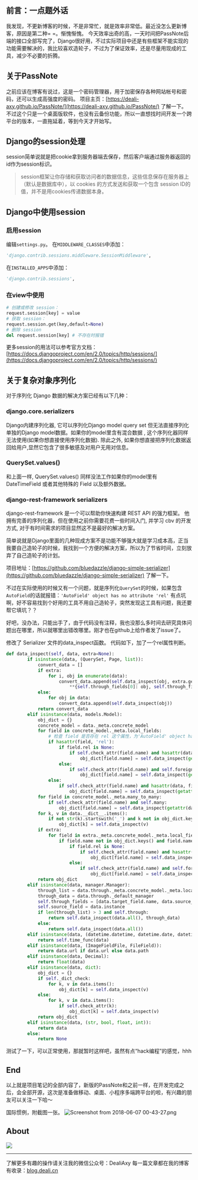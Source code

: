 ## 前言：一点题外话
我发现，不更新博客的时候，不是非常忙，就是效率非常低。最近没怎么更新博客，原因是第二种= =。惭愧惭愧。
今天效率出奇的高，一天时间把PassNote后端的接口全部写完了，Django很好用，不过实际项目中还是有些框架不能实现的功能需要解决的，我比较喜欢造轮子，不过为了保证效率，还是尽量用现成的工具，减少不必要的折腾。

## 关于PassNote
之前应该在博客有说过，这是一个密码管理器，用于加密保存各种网站帐号和密码，还可以生成高强度的密码。
项目主页：[https://deali-axy.github.io/PassNote/](https://deali-axy.github.io/PassNote/) 了解一下。
不过这个只是一个桌面版软件，也没有云备份功能，所以一直想找时间开发一个跨平台的版本，一直拖延着，等到今天才开始写。

## Django的session处理
session简单说就是把cookie拿到服务器端去保存，然后客户端通过服务器返回的id作为session标识。
>session框架让你存储和获取访问者的数据信息，这些信息保存在服务器上（默认是数据库中），以 cookies 的方式发送和获取一个包含 session ID的值，并不是用cookies传递数据本身。

## Django中使用session
### 启用session
编辑`settings.py`。
在`MIDDLEWARE_CLASSES`中添加：
```python
'django.contrib.sessions.middleware.SessionMiddleware',
```
在`INSTALLED_APPS`中添加：
```python
'django.contrib.sessions',
```
### 在view中使用
```python
# 创建或修改 session：
request.session[key] = value
# 获取 session：
request.session.get(key,default=None)
# 删除 session
del request.session[key] # 不存在时报错
```
更多session的用法可以参考官方文档：[https://docs.djangoproject.com/en/2.0/topics/http/sessions/](https://docs.djangoproject.com/en/2.0/topics/http/sessions/)

## 关于复杂对象序列化
对于序列化 Django 数据的解决方案已经有以下几种：

### django.core.serializers
Django内建序列化器, 它可以序列化Django model query set 但无法直接序列化单独的Django model数据。如果你的model里含有混合数据 , 这个序列化器同样无法使用(如果你想直接使用序列化数据). 除此之外, 如果你想直接把序列化数据返回给用户,显然它包含了很多敏感及对用户无用对信息。

### QuerySet.values()
和上面一样, QuerySet.values() 同样没法工作如果你的model里有 DateTimeField 或者其他特殊的 Field 以及额外数据。

### django-rest-framework serializers
django-rest-framework 是一个可以帮助你快速构建 REST API 的强力框架。 他拥有完善的序列化器，但在使用之前你需要花费一些时间入门, 并学习 cbv 的开发方式, 对于有时间需求的项目显然这不是最好的解决方案。

简单说就是Django里面的几种现成方案不是功能不够强大就是学习成本高，正当我要自己造轮子的时候，我找到一个方便的解决方案，所以为了节省时间，立刻放弃了自己造轮子的计划。

项目地址：[https://github.com/bluedazzle/django-simple-serializer](https://github.com/bluedazzle/django-simple-serializer) 了解一下。

不过在实际使用的时候又有一个问题，就是序列化`QuerySet`的时候，如果包含`AutoField`的话就报错：`'AutoField' object has no attribute 'rel'`
有点坑啊，好不容易找到个好用的工具不用自己造轮子，突然发现这工具有问题，我还要帮它填坑？？

好吧，没办法，只能出手了，由于代码没有注释，我也没那么多时间去研究具体问题出在哪里，所以就哪里出错改哪里。刚才也在github上给作者发了issue了。

修改了 Serializer 文件的data_inspect函数。
代码如下，加了一个rel属性判断。
```python
def data_inspect(self, data, extra=None):
        if isinstance(data, (QuerySet, Page, list)):
            convert_data = []
            if extra:
                for i, obj in enumerate(data):
                    convert_data.append(self.data_inspect(obj, extra.get(
                        **{self.through_fields[0]: obj, self.through_fields[1]: self.source_field})))
            else:
                for obj in data:
                    convert_data.append(self.data_inspect(obj))
            return convert_data
        elif isinstance(data, models.Model):
            obj_dict = {}
            concrete_model = data._meta.concrete_model
            for field in concrete_model._meta.local_fields:
                # 检查 field 是否存在 rel 这个属性，为'AutoField' object has no attribute 'rel'错误填坑
                if hasattr(field, 'rel'):
                    if field.rel is None:
                        if self.check_attr(field.name) and hasattr(data, field.name):
                            obj_dict[field.name] = self.data_inspect(getattr(data, field.name))
                    else:
                        if self.check_attr(field.name) and self.foreign:
                            obj_dict[field.name] = self.data_inspect(getattr(data, field.name))
                else:
                    if self.check_attr(field.name) and hasattr(data, field.name):
                        obj_dict[field.name] = self.data_inspect(getattr(data, field.name))
            for field in concrete_model._meta.many_to_many:
                if self.check_attr(field.name) and self.many:
                    obj_dict[field.name] = self.data_inspect(getattr(data, field.name))
            for k, v in data.__dict__.items():
                if not str(k).startswith('_') and k not in obj_dict.keys() and self.check_attr(k):
                    obj_dict[k] = self.data_inspect(v)
            if extra:
                for field in extra._meta.concrete_model._meta.local_fields:
                    if field.name not in obj_dict.keys() and field.name not in self.through_fields:
                        if field.rel is None:
                            if self.check_attr(field.name) and hasattr(extra, field.name):
                                obj_dict[field.name] = self.data_inspect(getattr(extra, field.name))
                        else:
                            if self.check_attr(field.name) and self.foreign:
                                obj_dict[field.name] = self.data_inspect(getattr(extra, field.name))
            return obj_dict
        elif isinstance(data, manager.Manager):
            through_list = data.through._meta.concrete_model._meta.local_fields
            through_data = data.through._default_manager
            self.through_fields = [data.target_field.name, data.source_field.name]
            self.source_field = data.instance
            if len(through_list) > 3 and self.through:
                return self.data_inspect(data.all(), through_data)
            else:
                return self.data_inspect(data.all())
        elif isinstance(data, (datetime.datetime, datetime.date, datetime.time)):
            return self.time_func(data)
        elif isinstance(data, (ImageFieldFile, FileField)):
            return data.url if data.url else data.path
        elif isinstance(data, Decimal):
            return float(data)
        elif isinstance(data, dict):
            obj_dict = {}
            if self._dict_check:
                for k, v in data.items():
                    obj_dict[k] = self.data_inspect(v)
            else:
                for k, v in data.items():
                    if self.check_attr(k):
                        obj_dict[k] = self.data_inspect(v)
            return obj_dict
        elif isinstance(data, (str, bool, float, int)):
            return data
        else:
            return None
```

测试了一下，可以正常使用，那就暂时这样吧，虽然有点“hack编程”的感觉，hhh

## End
以上就是项目笔记的全部内容了，新版的PassNote和之前一样，在开发完成之后，会全部开源，这次是准备做移动、桌面、小程序多端跨平台的啦，有兴趣的朋友可以关注一下哈～

国际惯例，附截图一张。
![Screenshot from 2018-06-07 00-43-27.png](https://upload-images.jianshu.io/upload_images/8869373-499d846cbbabe685.png?imageMogr2/auto-orient/strip%7CimageView2/2/w/1240)


## About
![](https://upload-images.jianshu.io/upload_images/8869373-901590e019f6f85b.png?imageMogr2/auto-orient/strip%7CimageView2/2/w/1240)

---------------
了解更多有趣的操作请关注我的微信公众号：DealiAxy
每一篇文章都在我的博客有收录：[blog.deali.cn](http://blog.deali.cn)